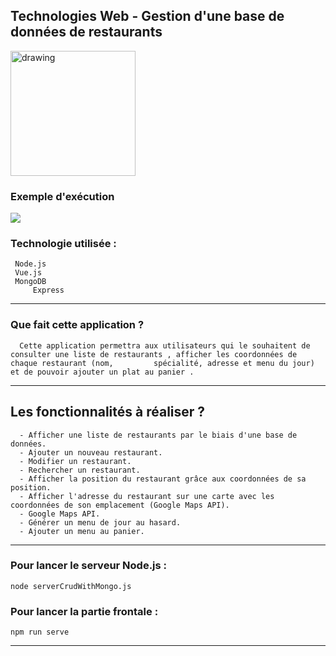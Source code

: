 ## Technologies Web - Gestion d'une base de données de restaurants 


<img src="https://i.ibb.co/3r2QyfG/miage.png" alt="drawing" width="200"/>



### Exemple d'exécution 

![](https://github.com/JugheadTn/Technologies-Web/blob/master/InterfaceExemple.gif)
   




### Technologie utilisée : 
	 Node.js
	 Vue.js
	 MongoDB
    	 Express


------------


### Que fait cette application ?

      Cette application permettra aux utilisateurs qui le souhaitent de consulter une liste de restaurants , afficher les coordonnées de chaque restaurant (nom,         spécialité, adresse et menu du jour) et de pouvoir ajouter un plat au panier .
 


------------


## Les fonctionnalités à réaliser ?

      - Afficher une liste de restaurants par le biais d'une base de données.
      - Ajouter un nouveau restaurant.
      - Modifier un restaurant.
      - Rechercher un restaurant.
      - Afficher la position du restaurant grâce aux coordonnées de sa position.
      - Afficher l'adresse du restaurant sur une carte avec les coordonnées de son emplacement (Google Maps API).
      - Google Maps API.
      - Générer un menu de jour au hasard.
      - Ajouter un menu au panier.

------------

### Pour lancer le serveur Node.js :
	node serverCrudWithMongo.js 
### Pour lancer la partie frontale  :
   
	npm run serve



------------































